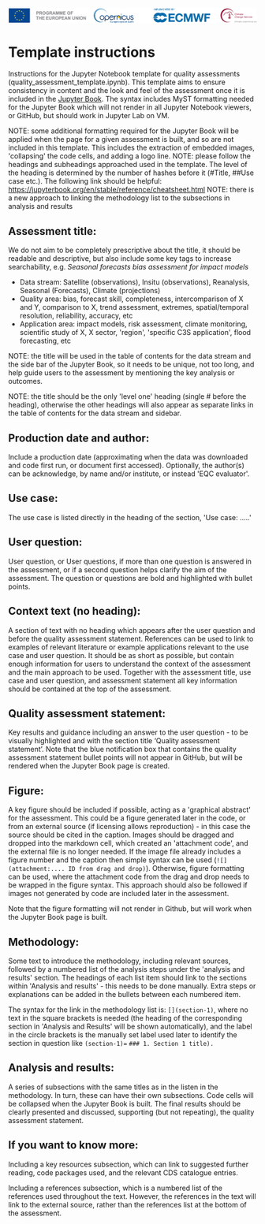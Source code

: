 ![logo](../LogoLine_horizon_C3S.png)

Template instructions
=======================

Instructions for the Jupyter Notebook template for quality assessments (quality_assessment_template.ipynb). This template aims to ensure consistency in content and the look and feel of the assessment once it is included in the [Jupyter Book](https://ecmwf-projects.github.io/c3s2-eqc-quality-assessment/intro.html). The syntax includes MyST formatting needed for the Jupyter Book which will not render in all Jupyter Notebook viewers, or GitHub, but should work in Jupyter Lab on VM.

NOTE: some additional formatting required for the Jupyter Book will be applied when the page for a given assessment is built, and so are not included in this template. This includes the extraction of embedded images, 'collapsing' the code cells, and adding a logo line.
NOTE: please follow the headings and subheadings approached used in the template. The level of the heading is determined by the number of hashes before it (#Title, ##Use case etc.). The following link should be helpful: https://jupyterbook.org/en/stable/reference/cheatsheet.html 
NOTE: there is a new approach to linking the methodology list to the subsections in analysis and results


Assessment title:
-----------------
We do not aim to be completely prescriptive about the title, it should be readable and descriptive, but also include some key tags to increase searchability, e.g. *Seasonal forecasts bias assessment for impact models*
* Data stream: Satellite (observations), Insitu (observations), Reanalysis, Seasonal (Forecasts), Climate (projections)
* Quality area: bias, forecast skill, completeness, intercomparison of X and Y, comparison to X, trend assessment, extremes, spatial/temporal resolution, reliability, accuracy, etc
* Application area: impact models, risk assessment, climate monitoring, scientific study of X, X sector, 'region', 'specific C3S application', flood forecasting, etc

NOTE: the title will be used in the table of contents for the data stream and the side bar of the Jupyter Book, so it needs to be unique, not too long, and help guide users to the assessment by mentioning the key analysis or outcomes.

NOTE: the title should be the only 'level one' heading (single # before the heading), otherwise the other headings will also appear as separate links in the table of contents for the data stream and sidebar.

Production date and author:
---------------------------
Include a production date (approximating when the data was downloaded and code first run, or document first accessed). Optionally, the author(s) can be acknowledge, by name and/or institute, or instead 'EQC evaluator'.

Use case:
---------
The use case is listed directly in the heading of the section, 'Use case: .....'

User question:
--------------
User question, or User questions, if more than one question is answered in the assessment, or if a second question helps clarify the aim of the assessment. The question or questions are bold and highlighted with bullet points.

Context text (no heading):
--------------------------
A section of text with no heading which appears after the user question and before the quality assessment statement. References can be used to link to examples of relevant literature or example applications relevant to the use case and user question. It should be as short as possible, but contain enough information for users to understand the context of the assessment and the main approach to be used. Together with the assessment title, use case and user question, and assessment statement all key information should be contained at the top of the assessment.

Quality assessment statement:
-----------------------------
Key results and guidance including an answer to the user question - to be visually highlighted and with the section title ‘Quality assessment statement’. Note that the blue notification box that contains the quality assessment statement bullet points will not appear in GitHub, but will be rendered when the Jupyter Book page is created.

Figure:
-------
A key figure should be included if possible, acting as a 'graphical abstract' for the assessment. This could be a figure generated later in the code, or from an external source (if licensing allows reproduction) - in this case the source should be cited in the caption. Images should be dragged and dropped into the markdown cell, which created an 'attachment code', and the external file is no longer needed. If the image file already includes a figure number and the caption then simple syntax can be used (`![](attachment:.... ID from drag and drop)`). Otherwise, figure formatting can be used, where the attachment code from the drag and drop needs to be wrapped in the figure syntax. This approach should also be followed if images not generated by code are included later in the assessment.

Note that the figure formatting will not render in Github, but will work when the Jupyter Book page is built.


Methodology:
------------
Some text to introduce the methodology, including relevant sources, followed by a numbered list of the analysis steps under the 'analysis and results' section. The headings of each list item should link to the sections within 'Analysis and results' - this needs to be done manually. Extra steps or explanations can be added in the bullets between each numbered item.

The syntax for the link in the methodology list is: `[](section-1)`, where no text in the square brackets is needed (the heading of the corresponding section in 'Analysis and Results' will be shown automatically), and the label in the circle brackets is the manually set label used later to identify the section in question like 
`(section-1)=`
`### 1. Section 1 title).`


Analysis and results:
---------------------
A series of subsections with the same titles as in the listen in the methodology. In turn, these can have their own subsections. Code cells will be collapsed when the Jupyter Book is built. The final results should be clearly presented and discussed, supporting (but not repeating), the quality assessment statement.


If you want to know more:
-------------------------
Including a key resources subsection, which can link to suggested further reading, code packages used, and the relevant CDS catalogue entries.

Including a references subsection, which is a numbered list of the references used throughout the text. However, the references in the text will link to the external source, rather than the references list at the bottom of the assessment.
